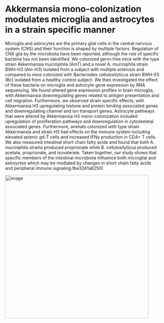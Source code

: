 # Akkermansia mono-colonization modulates microglia and astrocytes in a strain specific manner


Microglia and astrocytes are the primary glial cells in the central nervous system (CNS) and their function is shaped by multiple factors. Regulation of CNS glia by the microbiota have been reported, although the role of specific bacteria has not been identified. We colonized germ-free mice with the type strain Akkermansia muciniphila (AmT) and a novel A. muciniphila strain BWH-H3 (Am-H3) isolated from a subject with multiple sclerosis and compared to mice colonized with Bacteroides cellulosilyticus strain BWH-E5 (Bc) isolated from a healthy control subject. We then investigated the effect of these bacteria on microglia and astrocyte gene expression by RNA sequencing. We found altered gene expression profiles in brain microglia, with Akkermansia downregulating genes related to antigen presentation and cell migration. Furthermore, we observed strain specific effects, with Akkermansia H3 upregulating histone and protein binding associated genes and downregulating channel and ion transport genes. Astrocyte pathways that were altered by Akkermansia H3 mono-colonization included upregulation of proliferation pathways and downregulation in cytoskeletal associated genes. Furthermore, animals colonized with type strain Akkermansia and strain H3 had effects on the immune system including elevated splenic gd-T cells and increased IFNy production in CD4+ T cells. We also measured intestinal short chain fatty acids and found that both A. muciniphila strains produced proprionate while B. cellulosilyticus produced acetate, proprionate, and isovalerate. Taken together, our study shows that specific members of the intestinal microbiota influence both microglial and astroyctes which may be mediated by changes in short chain fatty acids and peripheral immune signaling.fbe3241a8250)

<img width="468" alt="image" src="https://github.com/user-attachments/assets/7167c85e-c91a-4673-9127-21c82ac96b3b">
